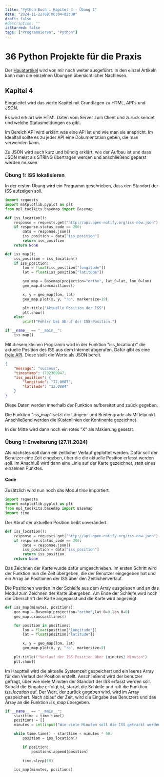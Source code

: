 ```yaml
---
title: "Python Buch : Kapitel 4 - Übung 1"
date: "2024-11-22T08:00:04+02:00"
draft: false
#description: ""
isStarred: false
tags: ["Programmieren", "Python"]
---
```

# 36 Python Projekte für die Praxis
Der [Hauptartikel](https://beckmann-md.de/posts/2024-11-07_python/#viertes-kapitel) wird von mir noch weiter ausgeführt.
In den einzel Artikeln kann man die einzelnen Übungen übersichtlicher Nachlesen.

## Kapitel 4
Eingeleitet wird das vierte Kapitel mit Grundlagen zu HTML, API's und JSON.

Es wird erklärt wie HTML Daten vom Server zum Client und zurück sendet und welche Statusmeldungen es gibt.

Im Bereich API wird erklärt was eine API ist und wie man sie anspricht. Im Idealfall sollte es zu jeder API eine Dokumentation geben, die man verwenden kann.

Zu JSON wird auch kurz und bündig erklärt, wie der Aufbau ist und dass JSON meist als STRING übertragen werden und anschließend geparst werden müssen.

### Übung 1: ISS lokalisieren
In der ersten Übung wird ein Programm geschrieben, dass den Standort der ISS aufzeigen soll.

```python
import requests
import matplotlib.pyplot as plt
from mpl_toolkits.basemap import Basemap

def iss_location():
    response = requests.get("http://api.open-notify.org/iss-now.json")
    if response.status_code == 200:
        data = response.json()
        iss_position = data["iss_position"]
        return iss_position
    return None

def iss_map():
    iss_position = iss_location()
    if iss_position:
        lon = float(iss_position["longitude"])
        lat = float(iss_position["latitude"])

        geo_map = Basemap(projection="ortho", lat_0=lat, lon_0=lon)
        geo_map.drawcoastlines()

        x, y = geo_map(lon, lat)
        geo_map.plot(x, y, "ro", markersize=10)

        plt.title("Aktuelle Position der ISS")
        plt.show()
    else:
        print("Fehler bei Abruf der ISS-Position.")

if __name__ == "__main__":
    iss_map()
```

Mit diesem kleinen Programm wird in der Funktion "iss_location()" die aktuelle Position des ISS aus dem Internet abgerufen.
Dafür gibt es eine [freie API](http://api.open-notify.org/iss-now.json). Diese stellt die Werte als JSON bereit.

```json
{
	"message": "success",
	"timestamp": 1732300947,
	"iss_position": {
		"longitude": "77.0607",
		"latitude": "12.0804"
	}
}
```

Diese Daten werden innerhalb der Funktion aufbereitet und zuück gegeben.

Die Funktion "iss_map" setzt die Längen- und Breitengrade als Mittelpunkt.
Anschließend werden die Küstenlinien der Kontinente gezeichnet.

In der Mitte wird dann noch ein rotes "X" als Makierung gesetzt.

### Übung 1: Erweiterung (27.11.2024)
Als nächstes soll dann ein zeitlicher Verlauf geplottet werden.
Dafür soll der Benutzer eine Zeit eingeben, über die die aktuelle Position erfasst werden soll.
Im Anschluß wird dann eine Linie auf der Karte gezeichnet, statt eines einzelnen Punktes.

#### Code
Zusätzlich wird nun noch das Modul _time_ importiert.
```python
import requests
import matplotlib.pyplot as plt
from mpl_toolkits.basemap import Basemap
import time
```
Der Abruf der aktuellen Position beibt unverändert.
```python
def iss_location():
    response = requests.get("http://api.open-notify.org/iss-now.json")
    if response.status_code == 200:
        data = response.json()
        iss_position = data["iss_position"]
        return iss_position
    return None
```
Das Zeichnen der Karte wurde dafür umgeschrieben.
Im ersten Schritt wird der Funktion nun die Zeit übergeben, die der 
Benutzer eingegeben hat und ein Array an Positionen der ISS über den
Zeitlichenverlauf.

Die Positionen werden in der Schleife aus dem Array ausgelesen und an das
Modul zum Zeichnen der Karte übergeben. Am Ende der Schleife wird noch
die Überschrift der Karte angepasst und die Karte wird angezeigt.
```python
def iss_map(minutes, positions):
    geo_map = Basemap(projection="ortho",lat_0=0,lon_0=0)
    geo_map.drawcoastlines()

    for position in positions:
        lon = float(position["longitude"])
        lat = float(position["latitude"])

        x, y = geo_map(lon, lat)
        geo_map.plot(x, y, "ro", markersize=5)
    
    plt.title(f"Verlauf der ISS-Position über {minutes} Minuten")
    plt.show()
```
Im Hauptteil wird die aktuelle Systemzeit gespeichert und ein leeres
Array für den Verlauf der Position erstellt.
Anschließend wird der benutzer gefragt, über wie viele Minuten der 
Standort der ISS erfasst werden soll.
Sobald die Eingabe erfolgt ist, startet die Schleife und ruft die Funktion
_iss\_location_ auf. Der Wert, der zurück gegeben wird, wird im Array 
gespeichert. Nach ablauf der Zeit, wird die Eingabe des Benutzers und das
Array an die Funktion _iss\_map_ übergeben.
```python
if __name__ == "__main__":
    starttime = time.time()
    positions = []
    minutes = int(input("Wie viele Minuten soll die ISS getrackt werden? "))

    while time.time() - starttime < minutes * 60:
        position = iss_location()

        if position:
            positions.append(position)
        
        time.sleep(10)

    iss_map(minutes, positions)
```